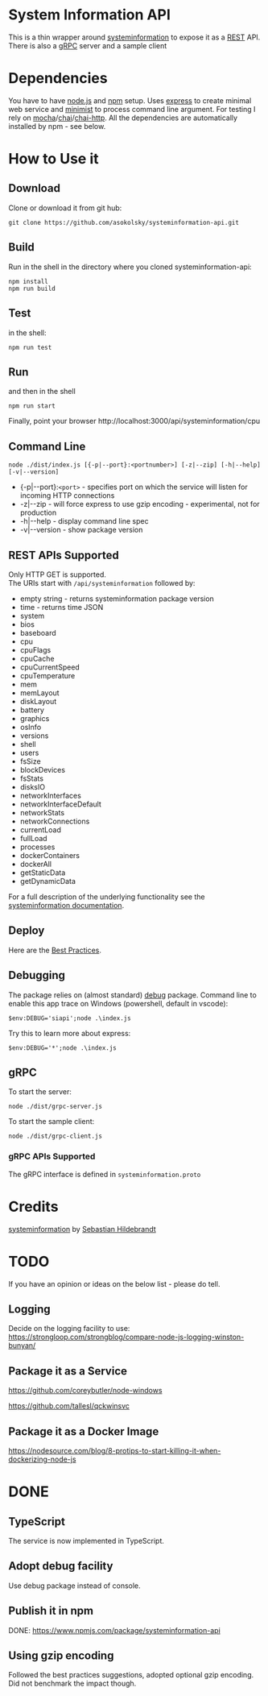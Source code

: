 # System Information API
This is a thin wrapper around [systeminformation](https://www.npmjs.com/package/systeminformation) to expose it as a [REST](https://en.wikipedia.org/wiki/Representational_state_transfer) API.  There is also a [gRPC](https://grpc.io) server and a sample client

# Dependencies
You have to have [node.js](https://nodejs.org/en/) and [npm](https://www.npmjs.com/) setup. Uses [express](http://expressjs.com) to create minimal web service and [minimist](https://github.com/substack/minimist) to process command line argument.  For testing I rely on [mocha](https://mochajs.org)/[chai](https://www.chaijs.com)/[chai-http](https://github.com/chaijs/chai-http).
All the dependencies are automatically installed by npm - see below.


# How to Use it

## Download

Clone or download it from git hub:

```git clone https://github.com/asokolsky/systeminformation-api.git```

## Build
Run in the shell in the directory where you cloned systeminformation-api:

```
npm install
npm run build
```

## Test
in the shell:

```npm run test```

## Run
and then in the shell

```npm run start```

Finally, point your browser
http://localhost:3000/api/systeminformation/cpu

## Command Line

```
node ./dist/index.js [{-p|--port}:<portnumber>] [-z|--zip] [-h|--help] [-v|--version]
```

- {-p|--port}:```<port>``` - specifies port on which the service will listen for incoming HTTP connections
- -z|--zip - will force express to use gzip encoding - experimental, not for production
- -h|--help - display command line spec
- -v|--version - show package version


## REST APIs Supported

Only HTTP GET is supported.   
The URIs start with ```/api/systeminformation``` followed by:

- empty string - returns systeminformation package version
- time - returns time JSON
- system
- bios
- baseboard
- cpu
- cpuFlags
- cpuCache
- cpuCurrentSpeed
- cpuTemperature
- mem
- memLayout
- diskLayout
- battery
- graphics
- osInfo
- versions
- shell
- users
- fsSize
- blockDevices
- fsStats
- disksIO
- networkInterfaces
- networkInterfaceDefault
- networkStats
- networkConnections
- currentLoad
- fullLoad
- processes
- dockerContainers
- dockerAll
- getStaticData
- getDynamicData

For a full description of the underlying functionality see the [systeminformation documentation](https://www.npmjs.com/package/systeminformation).

## Deploy
Here are the [Best Practices](https://expressjs.com/en/advanced/best-practice-performance.html).

## Debugging
The package relies on (almost standard) [debug](https://www.npmjs.com/package/debug) package.  Command line to enable this app trace on Windows (powershell, default in vscode):
```
$env:DEBUG='siapi';node .\index.js
```

Try this to learn more about express:
```
$env:DEBUG='*';node .\index.js
```

## gRPC

To start the server:
```
node ./dist/grpc-server.js
```

To start the sample client:
```
node ./dist/grpc-client.js
```
### gRPC APIs Supported
The gRPC interface is defined in ```systeminformation.proto```


# Credits
[systeminformation](https://www.npmjs.com/package/systeminformation)
 by [Sebastian Hildebrandt](https://github.com/sebhildebrandt)

# TODO

If you have an opinion or ideas on the below list - please do tell.

## Logging
Decide on the logging facility to use: https://strongloop.com/strongblog/compare-node-js-logging-winston-bunyan/

## Package it as a Service
https://github.com/coreybutler/node-windows

https://github.com/tallesl/qckwinsvc

## Package it as a Docker Image
https://nodesource.com/blog/8-protips-to-start-killing-it-when-dockerizing-node-js

# DONE

## TypeScript
The service is now implemented in TypeScript.

## Adopt debug facility
Use debug package instead of console.

## Publish it in npm
DONE: https://www.npmjs.com/package/systeminformation-api

## Using gzip encoding
Followed the best practices suggestions, adopted optional gzip encoding.  Did not benchmark the impact though.